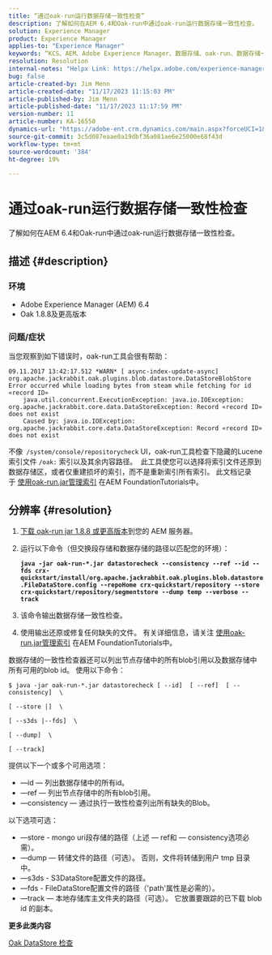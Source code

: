 ```yaml
---
title: “通过oak-run运行数据存储一致性检查”
description: 了解如何在AEM 6.4和Oak-run中通过oak-run运行数据存储一致性检查。
solution: Experience Manager
product: Experience Manager
applies-to: "Experience Manager"
keywords: “KCS、AEM、Adobe Experience Manager、数据存储、oak-run、数据存储一致性检查、操作方法、6.4”
resolution: Resolution
internal-notes: "Helpx Link: https://helpx.adobe.com/experience-manager/kb/How-to-run-a-datastore-consistency-check-via-oak-run-AEM.html"
bug: false
article-created-by: Jim Menn
article-created-date: "11/17/2023 11:15:03 PM"
article-published-by: Jim Menn
article-published-date: "11/17/2023 11:17:59 PM"
version-number: 11
article-number: KA-16550
dynamics-url: "https://adobe-ent.crm.dynamics.com/main.aspx?forceUCI=1&pagetype=entityrecord&etn=knowledgearticle&id=9bc39e22-9f85-ee11-8179-6045bd006268"
source-git-commit: 3c5d087eaae0a19dbf36a081ae6e25000e68f43d
workflow-type: tm+mt
source-wordcount: '384'
ht-degree: 19%

---
```


# 通过oak-run运行数据存储一致性检查


了解如何在AEM 6.4和Oak-run中通过oak-run运行数据存储一致性检查。

## 描述 {#description}


### <b>环境</b>

- Adobe Experience Manager (AEM) 6.4
- Oak 1.8.8及更高版本




### <b>问题/症状</b>

当您观察到如下错误时，oak-run工具会很有帮助：


```
09.11.2017 13:42:17.512 *WARN* [ async-index-update-async]  org.apache.jackrabbit.oak.plugins.blob.datastore.DataStoreBlobStore Error occurred while loading bytes from steam while fetching for id «record ID»
    java.util.concurrent.ExecutionException: java.io.IOException: org.apache.jackrabbit.core.data.DataStoreException: Record «record ID» does not exist
    Caused by: java.io.IOException: org.apache.jackrabbit.core.data.DataStoreException: Record «record ID» does not exist
```




不像` /system/console/repositorycheck` UI，oak-run工具检查下隐藏的Lucene索引文件 `/oak:` 索引以及其余内容路径。  此工具使您可以选择将索引文件还原到数据存储区，或者仅重建损坏的索引，而不是重新索引所有索引。 此文档记录于 [使用oak-run.jar管理索引](https://experienceleague.adobe.com/docs/experience-manager-learn/foundation/administration/use-oak-run-jar-to-manage-indexes.html?lang=en) 在AEM FoundationTutorials中。


## 分辨率 {#resolution}


1. [下载 oak-run jar 1.8.8 或更高版本](https://repo1.maven.org/maven2/org/apache/jackrabbit/oak-run/)到您的 AEM 服务器。
2. 运行以下命令（但交换段存储和数据存储的路径以匹配您的环境）：

   <b>`java -jar oak-run-*.jar datastorecheck --consistency --ref --id --fds crx-quickstart/install/org.apache.jackrabbit.oak.plugins.blob.datastore.FileDataStore.config --repoHome crx-quickstart/repository --store crx-quickstart/repository/segmentstore --dump temp --verbose --track`</b>


3. 该命令输出数据存储一致性检查。
4. 使用输出还原或修复任何缺失的文件。 有关详细信息，请关注 [使用oak-run.jar管理索引](https://experienceleague.adobe.com/docs/experience-manager-learn/foundation/administration/use-oak-run-jar-to-manage-indexes.html?lang=en) 在AEM FoundationTutorials中。


数据存储的一致性检查器还可以列出节点存储中的所有blob引用以及数据存储中所有可用的blob id。 使用以下命令：

`$ java -jar oak-run-*.jar datastorecheck [ --id]  [ --ref]  [ --consistency]  \`

`[ --store |]  \`

`[ --s3ds |--fds]  \`

`[ --dump]  \`

`[ --track]`

提供以下一个或多个可用选项：

- —id — 列出数据存储中的所有id。
- —ref — 列出节点存储中的所有blob引用。
- —consistency — 通过执行一致性检查列出所有缺失的Blob。


以下选项可选：

- —store - mongo uri段存储的路径（上述 — ref和 — consistency选项必需）。
- —dump — 转储文件的路径（可选）。 否则，文件将转储到用户 tmp 目录中。
- —s3ds - S3DataStore配置文件的路径。
- —fds - FileDataStore配置文件的路径（&#39;path&#39;属性是必需的）。
- —track — 本地存储库主文件夹的路径（可选）。 它放置要跟踪的已下载 blob id 的副本。


<b>更多此类内容</b>

[Oak DataStore 检查](https://github.com/apache/jackrabbit-oak/tree/1.8/oak-run#oak-datastore-check)
